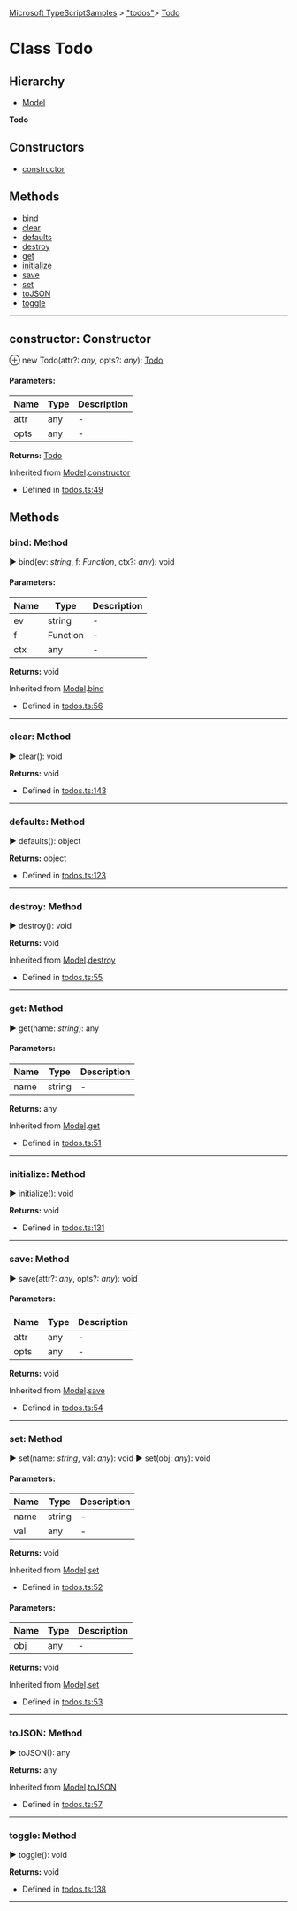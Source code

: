 [Microsoft TypeScriptSamples](../index.md) >  ["todos"](../modules/_todos_.md)>  [Todo](../classes/_todos_.todo.md)
# Class Todo


## Hierarchy
* [Model](../classes/_todos_.backbone.model.md)

**Todo**








## Constructors
* [constructor](../classes/_todos_.todo.md#constructor)

## Methods
* [bind](../classes/_todos_.todo.md#bind)
* [clear](../classes/_todos_.todo.md#clear)
* [defaults](../classes/_todos_.todo.md#defaults)
* [destroy](../classes/_todos_.todo.md#destroy)
* [get](../classes/_todos_.todo.md#get)
* [initialize](../classes/_todos_.todo.md#initialize)
* [save](../classes/_todos_.todo.md#save)
* [set](../classes/_todos_.todo.md#set)
* [toJSON](../classes/_todos_.todo.md#tojson)
* [toggle](../classes/_todos_.todo.md#toggle)

---




<a id="constructor"></a>
## constructor: Constructor


⊕ new Todo(attr?: *any*, opts?: *any*): [Todo](../classes/_todos_.todo.md)




#### Parameters:
| Name  | Type                | Description  |
| ------ | ------------------- | ------------ |
| attr  | any | - |
| opts  | any | - |



**Returns:** [Todo](../classes/_todos_.todo.md)




Inherited from [Model](_todos_.backbone.model.md).[constructor](_todos_.backbone.model.md#constructor)



* Defined in [todos.ts:49](https://github.com/tgreyuk/typedoc-plugin-markdown/blob/04105dc/samples/src/microsoft/todos.ts#L49)












## Methods

<a id="bind"></a>
###  bind: Method

► bind(ev: *string*, f: *Function*, ctx?: *any*): void




#### Parameters:
| Name  | Type                | Description  |
| ------ | ------------------- | ------------ |
| ev  | string | - |
| f  | Function | - |
| ctx  | any | - |



**Returns:** void




Inherited from [Model](_todos_.backbone.model.md).[bind](_todos_.backbone.model.md#bind)



* Defined in [todos.ts:56](https://github.com/tgreyuk/typedoc-plugin-markdown/blob/04105dc/samples/src/microsoft/todos.ts#L56)









---

<a id="clear"></a>
###  clear: Method

► clear(): void







**Returns:** void







* Defined in [todos.ts:143](https://github.com/tgreyuk/typedoc-plugin-markdown/blob/04105dc/samples/src/microsoft/todos.ts#L143)









---

<a id="defaults"></a>
###  defaults: Method

► defaults(): object







**Returns:** object







* Defined in [todos.ts:123](https://github.com/tgreyuk/typedoc-plugin-markdown/blob/04105dc/samples/src/microsoft/todos.ts#L123)









---

<a id="destroy"></a>
###  destroy: Method

► destroy(): void







**Returns:** void




Inherited from [Model](_todos_.backbone.model.md).[destroy](_todos_.backbone.model.md#destroy)



* Defined in [todos.ts:55](https://github.com/tgreyuk/typedoc-plugin-markdown/blob/04105dc/samples/src/microsoft/todos.ts#L55)









---

<a id="get"></a>
###  get: Method

► get(name: *string*): any




#### Parameters:
| Name  | Type                | Description  |
| ------ | ------------------- | ------------ |
| name  | string | - |



**Returns:** any




Inherited from [Model](_todos_.backbone.model.md).[get](_todos_.backbone.model.md#get)



* Defined in [todos.ts:51](https://github.com/tgreyuk/typedoc-plugin-markdown/blob/04105dc/samples/src/microsoft/todos.ts#L51)









---

<a id="initialize"></a>
###  initialize: Method

► initialize(): void







**Returns:** void







* Defined in [todos.ts:131](https://github.com/tgreyuk/typedoc-plugin-markdown/blob/04105dc/samples/src/microsoft/todos.ts#L131)









---

<a id="save"></a>
###  save: Method

► save(attr?: *any*, opts?: *any*): void




#### Parameters:
| Name  | Type                | Description  |
| ------ | ------------------- | ------------ |
| attr  | any | - |
| opts  | any | - |



**Returns:** void




Inherited from [Model](_todos_.backbone.model.md).[save](_todos_.backbone.model.md#save)



* Defined in [todos.ts:54](https://github.com/tgreyuk/typedoc-plugin-markdown/blob/04105dc/samples/src/microsoft/todos.ts#L54)









---

<a id="set"></a>
###  set: Method

► set(name: *string*, val: *any*): void
► set(obj: *any*): void




#### Parameters:
| Name  | Type                | Description  |
| ------ | ------------------- | ------------ |
| name  | string | - |
| val  | any | - |



**Returns:** void




Inherited from [Model](_todos_.backbone.model.md).[set](_todos_.backbone.model.md#set)



* Defined in [todos.ts:52](https://github.com/tgreyuk/typedoc-plugin-markdown/blob/04105dc/samples/src/microsoft/todos.ts#L52)













#### Parameters:
| Name  | Type                | Description  |
| ------ | ------------------- | ------------ |
| obj  | any | - |



**Returns:** void




Inherited from [Model](_todos_.backbone.model.md).[set](_todos_.backbone.model.md#set)



* Defined in [todos.ts:53](https://github.com/tgreyuk/typedoc-plugin-markdown/blob/04105dc/samples/src/microsoft/todos.ts#L53)









---

<a id="tojson"></a>
###  toJSON: Method

► toJSON(): any







**Returns:** any




Inherited from [Model](_todos_.backbone.model.md).[toJSON](_todos_.backbone.model.md#tojson)



* Defined in [todos.ts:57](https://github.com/tgreyuk/typedoc-plugin-markdown/blob/04105dc/samples/src/microsoft/todos.ts#L57)









---

<a id="toggle"></a>
###  toggle: Method

► toggle(): void







**Returns:** void







* Defined in [todos.ts:138](https://github.com/tgreyuk/typedoc-plugin-markdown/blob/04105dc/samples/src/microsoft/todos.ts#L138)









---



